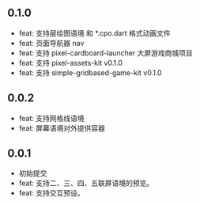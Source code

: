 ## 0.1.0

* feat: 支持层绘图语境 和 *.cpo.dart 格式动画文件
* feat: 页面导航器 nav
* feat: 支持 pixel-cardboard-launcher 大屏游戏商城项目
* feat: 支持 pixel-assets-kit v0.1.0
* feat: 支持 simple-gridbased-game-kit v0.1.0

## 0.0.2

* feat: 支持网格线语境
* feat: 屏幕语境对外提供容器

## 0.0.1

* 初始提交
* feat: 支持二、三、四、五联屏语境的预览。
* feat: 支持交互预设。
